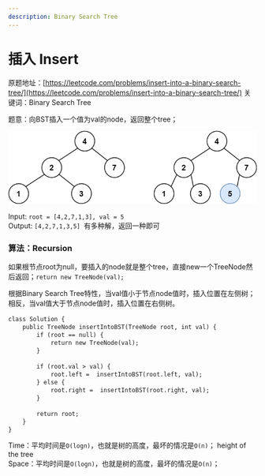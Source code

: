 ```yaml
---
description: Binary Search Tree
---
```


# 插入 Insert

原题地址：[https://leetcode.com/problems/insert-into-a-binary-search-tree/](https://leetcode.com/problems/insert-into-a-binary-search-tree/) 关键词：Binary Search Tree

题意：向BST插入一个值为val的node，返回整个tree；

![](<../../.gitbook/assets/insertbst (1).jpg>)

Input: `root = [4,2,7,1,3], val = 5 `\
Output: `[4,2,7,1,3,5] `有多种解，返回一种即可



### 算法：Recursion

如果根节点root为null，要插入的node就是整个tree，直接new一个TreeNode然后返回；`return new TreeNode(val);`

根据Binary Search Tree特性，当val值小于节点node值时，插入位置在左侧树；相反，当val值大于节点node值时，插入位置在右侧树。

```
class Solution {
    public TreeNode insertIntoBST(TreeNode root, int val) {
        if (root == null) {
            return new TreeNode(val);
        }
        
        if (root.val > val) {
            root.left =  insertIntoBST(root.left, val);
        } else {
            root.right =  insertIntoBST(root.right, val);
        }
        
        return root;
    }
}
```

Time：平均时间是`O(logn)`，也就是树的高度，最坏的情况是`O(n)`； height of the tree\
Space：平均时间是`O(logn)`，也就是树的高度，最坏的情况是`O(n)`；
